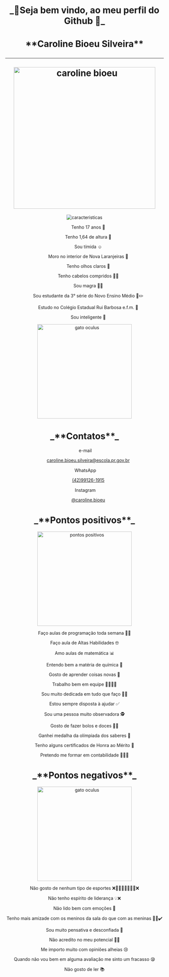 <h1 align="center"> _🌺Seja bem vindo, ao meu perfil do Github 🌺_ </h1>
 
<h1 align="center"> **Caroline Bioeu Silveira** <hr> <img width="450px" src="https://i.pinimg.com/736x/e8/71/bd/e871bd2519d4ea9b9cf18f3fa00d3579.jpg" alt="caroline bioeu"></h1>



<p align="center"> <img src="https://gifs.eco.br/wp-content/uploads/2022/08/gifs-de-caracteristicas-4.gif" alt="caracteristicas"> </p>


  <ul align="center">
<p> Tenho 17 anos 🎊 </p>
<p> Tenho 1,64 de altura 📏 </p>
<p> Sou tímida ☺ </p>
<p> Moro no interior de Nova Laranjeiras 📍 </p>
<p> Tenho olhos claros 💚 </p>
<p> Tenho cabelos compridos 👩🏻 </p>
<p> Sou magra 🧍‍♀️ </p>
<p> Sou estudante da 3° série do Novo Ensino Médio 📔✏️ </p>
<p> Estudo no Colégio Estadual Rui Barbosa e.f.m. 🏤 </p>
<p> Sou inteligente 📒 </p>
</ul>

<p align="center"><img width="300px" src="https://cdn.pixabay.com/animation/2023/06/01/21/10/21-10-40-372_512.gif" alt="gato oculus"></p>


 <h1 align="center"> _**Contatos**_ </h1>
<ul align="center">
    <p> e-mail <img width="15px" src="https://cdn-icons-png.flaticon.com/128/2504/2504727.png"></p>
   <a href=""> caroline.bioeu.silveira@escola.pr.gov.br </a>
  <p> WhatsApp <img width="15px" src="https://cdn-icons-png.flaticon.com/128/3670/3670051.png"></p>
    <a href="">(42)99126-1915 </a>
   <p> Instagram <img width="15px" src="https://cdn-icons-png.flaticon.com/128/174/174855.png"></p>
    <a href="">@caroline.bioeu</a>
</ul>


<h1 align="center"> _**Pontos positivos**_</h1>


  <p align="center"><img align="center" width="300px" src="https://media.tenor.com/WAu9Dgz9D6EAAAAM/hmm-hm.gif" alt="pontos positivos"></p>
 
 <div align="center"> 
 Faço aulas de programação toda semana 👩‍💻
 
 Faço aula de Altas Habilidades 🤓
 
 Amo aulas de matemática 📊
 
 Entendo bem a matéria de química 🧪
 
 Gosto de aprender coisas novas 📝
 
 Trabalho bem em equipe 🧑‍🧑‍🧒‍🧒
 
 Sou muito dedicada em tudo que faço ✍🏻
 
 Estou sempre disposta à ajudar ✅
 
 Sou uma pessoa muito observadora 🕵️
 
 Gosto de fazer bolos e doces 🎂🍧
 
 Ganhei medalha da olímpiada dos saberes 🥉
 
 Tenho alguns certificados de Honra ao Mérito 🏅
 
 Pretendo me formar em contabilidade 👩🏼‍🎓

</div>

 <h1 align="center"> _**Pontos negativos**_</h1>

<p align="center"><img width="300px" src="https://blogger.googleusercontent.com/img/b/R29vZ2xl/AVvXsEgZf7jUOP88p9e4eV8FSSbbL1UDGjZdfJ3HoZ6CkamW32sJEtBZws1qO9onGCQvwlAT0po9f2FD8WfuU0hcnfxpGo6TvkKwJlg_5IegJrZh5o5gQFF0r2zOpRxEdbkgXsyUSylnNCbAd8Rd/s640/bomruim1.gif" alt="gato oculus"></p>

<div align="center"> 

 Não gosto de nenhum tipo de esportes ❌🤽‍♀️🏓⛹‍♀️🤾‍♀️❌
 
 Não tenho espírito de liderança 💡❌
 
 Não lido bem com emoções 🥹
 
 Tenho mais amizade com os meninos da sala do que com as meninas 🙍‍♂️✔️
 
 Sou muito pensativa e desconfiada 🤔
 
 Não acredito no meu potencial 🤦‍♀️
 
 Me importo muito com opiniões alheias 😢
 
 Quando não vou bem em alguma avaliação me sinto um fracasso 😪
 
 Não gosto de ler 📚

</div>
